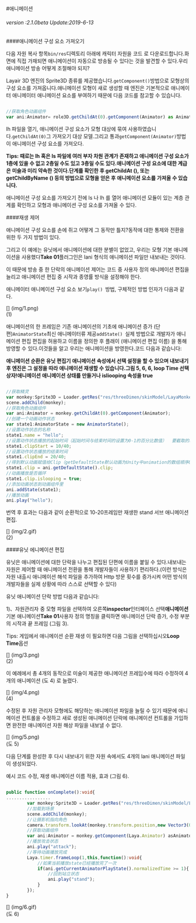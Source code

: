 #애니메이션

###### *version :2.1.0beta   Update:2019-6-13*

####애니메이션 구성 요소 가져오기

다음 자원 복사 항목`bin/res`디렉토리 아래에 캐릭터 자원을 코드 로 다운로드합니다.화면에 직접 가재되면 애니메이션이 자동으로 방송될 수 있다는 것을 발견할 수 있다.우리 애니메이션 방송 어떻게 조절해야 되지?

Layair 3D 엔진의 Sprite3D 종류를 제공했습니다.`getComponent()`방법으로 모형상의 구성 요소를 가져옵니다.애니메이션 모형이 새로 생성할 때 엔진은 기본적으로 애니메이터 애니메이터 애니메이션 요소를 부여하기 때문에 다음 코드를 참고할 수 있습니다.


```typescript

//获取角色动画组件
var ani:Animator= role3D.getChildAt(0).getComponent(Animator) as Animator;
```


lh 파일을 열기, 애니메이션 구성 요소가 모형 대상에 묶여 사용하였습니다.`getChildAt(0)`그 가져오기 대상 모델.그리고 통과`getComponent(Animator)`방법이 애니메이션 구성 요소를 가져오다.

**Tips: 때로는 lh 혹은 ls 파일에 여러 부자 차원 관계가 존재하고 애니메이션 구성 요소가 1층에 있을 수 없고 2층일 수도 있고 3층일 수도 있다.애니메이션 구성 요소에 대한 계급은 미술과 미리 약속한 것이다.단계를 확인한 후 getChildAt (), 또는 getChildByName () 등의 방법으로 모형을 얻은 후 애니메이션 요소를 가져올 수 있습니다.**

애니메이션 구성 요소를 가져오기 전에 ls 나 lh 를 열어 애니메이션 모듈이 있는 계층 관계를 확인하고 모형과 애니메이션 구성 요소를 가져올 수 있다.

####재생 제어

애니메이션 구성 요소를 손에 쥐고 어떻게 그 동작만 틀지?동작에 대한 통제와 전환을 위한 두 가지 방법이 있다.

그리고 이 예에는 유닛에서 애니메이션에 대한 분별이 없었고, 우리는 모형 기본 애니메이션을 사용했다**Take 01**플러그인은 lani 형식의 애니메이션 파일만 내보내는 것이다.

이 때문에 방송 중 한 단락의 애니메이션 제어는 코드 중 사용자 정의 애니메이션 편집을 늘리고 애니메이션 편집 중 시작과 종영률 방식을 설정해야 한다.

애니메이터 애니메이션 구성 요소 보기`play() `방법, 구체적인 방법 인자가 다음과 같다.

[] (img/1.png)<br>(1)

애니메이션의 한 프레임은 기존 애니메이션의 기초에 애니메이션 증가 (단편)`AnimatorState`최신 애니메이터류 제공`addState() `실제 방법으로 개발자가 애니메이션 편집 편집을 허용하고 이름을 정의한 후 플래이 (애니메이션 편집 이름) 을 통해 방영할 수 있다.이것들을 알고 우리는 애니메이션을 방영한다.코드 다음과 같습니다:

**애니메이션 순환은 유닛 편집기 애니메이션 속성에서 선택 설정을 할 수 있으며 내보내기 후 엔진은 그 설정을 따라 애니메이션 재생할 수 있습니다.그림 5, 6, 6, loop Time 선택 상자!애니메이션 애니메이션 상태를 만들거나 isliooping 속성을 true**


```typescript

//获取精灵
var monkey:Sprite3D = Loader.getRes("res/threeDimen/skinModel/LayaMonkey/LayaMonkey.lh");
scene.addChild(monkey);
//获取角色动画组件
var ani:Animator = monkey.getChildAt(0).getComponent(Animator);
//创建一个动画动作状态
var state1:AnimatorState = new AnimatorState();
//设置动作状态的名称
state1.name = "hello";
//设置动作状态播放的起始时间（起始时间与结束时间的设置为0-1的百分比数值）  要截取的时间点 / 动画的总时长
state1.clipStart = 10/40;
//设置动作状态播放的结束时间
state1.clipEnd = 20/40;
//得到默认动画赋值给Clip（getDefaultState默认动画为Unity中animation的数组顺序0下标的动画）
state1.clip = ani.getDefaultState().clip;
//动画播放是否循环
state1.clip.islooping = true;
//添加动画状态到动画组件里
ani.addState(state1);
//播放动画
ani.play("hello");
```


번역 후 효과는 다음과 같이 순환적으로 10-20프레임만 재생한 stand 서브 애니메이션 편집.

[] (img/2.gif)<br>(2)

####유닛 에니메이션 편집

유닛은 애니메이션에 대한 단락을 나누고 편집된 단편에 이름을 붙일 수 있다.내보내는 자원은 제어할 때 애니메이션 전환을 통해 개발자들이 사용하기 편리하다.(이런 방식은 자원 내출시 애니메이션 해석 파일을 추가하여 Http 방문 횟수를 증가시켜 어떤 방식의 개발자들을 실제 상황에 따라 스스로 선택할 수 있다)

유닛 애니메이션 단락 방법 다음과 같습니다:

1)、자원관리자 중 모형 파일을 선택하여 오른쪽**inspector**인터페이스 선택**애니메이션**기본 애니메이션**Take 01**사용자 정의 명칭을 클릭하면 애니메이션 단락 증가, 수정 부분의 시작과 끝 프레임 (그림 3).

Tips: 게임에서 애니메이션 순환 재생 이 필요하면 다음 그림을 선택하십시오**Loop Time**옵션

[] (img/3.png)<br>(2)

이 예례에서 총 4개의 동작으로 미술이 제공한 애니메이션 프레임수에 따라 수정하여 4개의 애니메이션 (도 4) 로 늘렸다.

[] (img/4.png)<br>(4)

수정된 후 자원 관리자 모형에도 해당하는 애니메이션 파일을 늘릴 수 있기 때문에 애니메이션 컨트롤을 수정하고 새로 생성된 애니메이션 단락에 애니메이션 컨트롤을 가입하면 완전한 애니메이션 자원 해상 파일을 내보낼 수 없다.

[] (img/5.png)<br>(도 5)

다음 단계를 완성한 후 다시 내보내기 위한 자원 속에서도 4개의 lani 애니메이션 파일이 생성되었다.

예시 코드 수정, 재생 애니메이션 이름 적용, 효과 (그림 6).


```typescript

public function onComplete():void{
.................     
		var monkey:Sprite3D = Loader.getRes("res/threeDimen/skinModel/LayaMonkey/LayaMonkey.lh");
        //加载到场景
       	scene.addChild(monkey);
        //让摄影机指向角色
        camera.transform.lookAt(monkey.transform.position,new Vector3(0,1,0));
    	//获取动画组件
    	var ani:Animator = monkey.getComponent(Laya.Animator) asAnimator;
		//播放攻击状态
        ani.play("attack");
		//等待动画播放完成
        Laya.timer.frameLoop(1,this,function():void{
            //如果当前播放state已经播放完了一次
            if(ani.getCurrentAnimatorPlayState().normalizedTime >= 1){
                //回到站立状态
                ani.play("stand");
            } 
        });
}

```


[] (img/6.gif)<br>(도 6)
